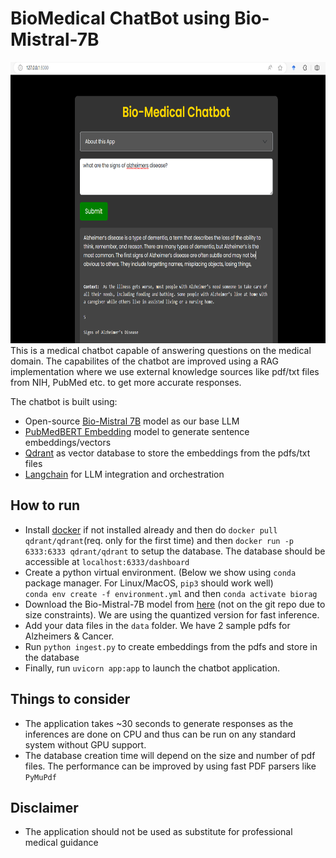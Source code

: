 # BioMedical ChatBot using Bio-Mistral-7B

<img src='chatbot.png' alt="screenshot" style="width:750px; height:450px">  
<br/>This is a medical chatbot capable of answering questions on the medical domain. The capabilites of the chatbot are improved using a RAG implementation where we use external knowledge sources like pdf/txt files from NIH, PubMed etc. to get more accurate responses.

The chatbot is built using:

- Open-source [Bio-Mistral 7B](https://huggingface.co/BioMistral/BioMistral-7B) model as our base LLM
- [PubMedBERT Embedding](https://huggingface.co/NeuML/pubmedbert-base-embeddings) model to generate sentence embeddings/vectors
- [Qdrant](https://qdrant.tech/) as vector database to store the embeddings from the pdfs/txt files
- [Langchain](https://www.langchain.com/) for LLM integration and orchestration

## How to run

- Install [docker](https://www.docker.com/get-started/) if not installed already and then do `docker pull qdrant/qdrant`(req. only for the first time) and then `docker run -p 6333:6333 qdrant/qdrant` to setup the database. The database should be accessible at `localhost:6333/dashboard`
- Create a python virtual environment. (Below we show using `conda` package manager. For Linux/MacOS, `pip3` should work well)  
  `conda env create -f environment.yml`
  and then `conda activate biorag`
- Download the Bio-Mistral-7B model from [here](https://huggingface.co/MaziyarPanahi/BioMistral-7B-GGUF) (not on the git repo due to size constraints). We are using the quantized version for fast inference.
- Add your data files in the `data` folder. We have 2 sample pdfs for Alzheimers & Cancer.
- Run `python ingest.py` to create embeddings from the pdfs and store in the database
- Finally, run `uvicorn app:app` to launch the chatbot application.

## Things to consider

- The application takes ~30 seconds to generate responses as the inferences are done on CPU and thus can be run on any standard system without GPU support.
- The database creation time will depend on the size and number of pdf files. The performance can be improved by using fast PDF parsers like `PyMuPdf`

## Disclaimer

- The application should not be used as substitute for professional medical guidance
